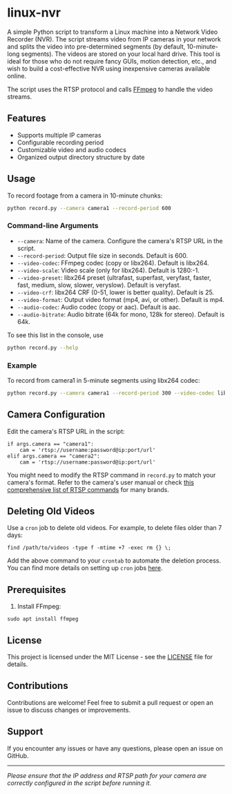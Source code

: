 # linux-nvr

A simple Python script to transform a Linux machine into a Network Video Recorder (NVR). The script streams video from IP cameras in your network and splits the video into pre-determined segments (by default, 10-minute-long segments). The videos are stored on your local hard drive. This tool is ideal for those who do not require fancy GUIs, motion detection, etc., and wish to build a cost-effective NVR using inexpensive cameras available online.

The script uses the RTSP protocol and calls [FFmpeg](https://ffmpeg.org/) to handle the video streams.

## Features
- Supports multiple IP cameras
- Configurable recording period
- Customizable video and audio codecs
- Organized output directory structure by date

## Usage

To record footage from a camera in 10-minute chunks:

```sh
python record.py --camera camera1 --record-period 600
```

### Command-line Arguments

- `--camera`: Name of the camera. Configure the camera's RTSP URL in the script.
- `--record-period`: Output file size in seconds. Default is 600.
- `--video-codec`: FFmpeg codec (copy or libx264). Default is libx264.
- `--video-scale`: Video scale (only for libx264). Default is 1280:-1.
- `--video-preset`: libx264 preset (ultrafast, superfast, veryfast, faster, fast, medium, slow, slower, veryslow). Default is veryfast.
- `--video-crf`: libx264 CRF (0-51, lower is better quality). Default is 25.
- `--video-format`: Output video format (mp4, avi, or other). Default is mp4.
- `--audio-codec`: Audio codec (copy or aac). Default is aac.
- `--audio-bitrate`: Audio bitrate (64k for mono, 128k for stereo). Default is 64k.

To see this list in the console, use

```sh
python record.py --help
```

### Example

To record from camera1 in 5-minute segments using libx264 codec:

```sh
python record.py --camera camera1 --record-period 300 --video-codec libx264 --video-scale 1280:-1 --video-preset fast --video-crf 23 --video-format mp4 --audio-codec aac --audio-bitrate 128k
```

## Camera Configuration

Edit the camera's RTSP URL in the script:

```
if args.camera == "camera1":
    cam = 'rtsp://username:password@ip:port/url'
elif args.camera == "camera2":
    cam = 'rtsp://username:password@ip:port/url'
```

You might need to modify the RTSP command in `record.py` to match your camera's format. Refer to the camera's user manual or check [this comprehensive list of RTSP commands](https://www.ispyconnect.com/sources.aspx) for many brands.

## Deleting Old Videos

Use a `cron` job to delete old videos. For example, to delete files older than 7 days:

```
find /path/to/videos -type f -mtime +7 -exec rm {} \;
```

Add the above command to your `crontab` to automate the deletion process. You can find more details on setting up `cron` jobs [here](https://askubuntu.com/questions/789602/auto-delete-files-older-than-7-days).

## Prerequisites

1. Install FFmpeg:

```
sudo apt install ffmpeg
```

## License

This project is licensed under the MIT License - see the [LICENSE](LICENSE) file for details.

## Contributions

Contributions are welcome! Feel free to submit a pull request or open an issue to discuss changes or improvements.

## Support

If you encounter any issues or have any questions, please open an issue on GitHub.

---

*Please ensure that the IP address and RTSP path for your camera are correctly configured in the script before running it.*
